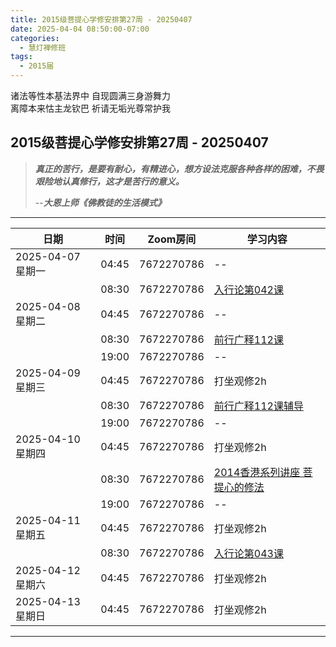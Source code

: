 ```yaml
---
title: 2015级菩提心学修安排第27周 - 20250407
date: 2025-04-04 08:50:00-07:00
categories:
  - 慧灯禅修班
tags:
  - 2015届
---
```

诸法等性本基法界中 自现圆满三身游舞力  
离障本来怙主龙钦巴 祈请无垢光尊常护我

## 2015级菩提心学修安排第27周 - 20250407

> *__真正的苦行，是要有耐心，有精进心，想方设法克服各种各样的困难，不畏艰险地认真修行，这才是苦行的意义。__*
>
> --***大恩上师《佛教徒的生活模式》***

---

|日期 |时间|Zoom房间|学习内容|
|--|--|--|--|
| 2025-04-07 星期一|04:45|7672270786|--|
| |08:30|7672270786|[入行论第042课](https://huidengchanxiu.net/refs/rxl/04#第四十二节课) |
| 2025-04-08 星期二 |04:45|7672270786|--|
|   |08:30|7672270786| [前行广释112课](https://huidengchanxiu.net/refs/qxgs/qxgs-09ptx/#前行广释第112课) |
|   |19:00|7672270786|--|
| 2025-04-09 星期三  |04:45|7672270786|打坐观修2h|
|   |08:30|7672270786| [前行广释112课辅导](https://huidengchanxiu.net/refs/qxgs/fudao/qxgsfd-09ptx/#前行广释第112课辅导) |
|   |19:00|7672270786| -- |
| 2025-04-10 星期四|04:45|7672270786|打坐观修2h|
|   |08:30|7672270786| [2014香港系列讲座 菩提心的修法](https://www.huidengchanxiu.net/5jx/2ptx/29) |
|   |19:00|7672270786|--|
| 2025-04-11 星期五|04:45|7672270786|打坐观修2h|
| |08:30|7672270786|[入行论第043课](https://huidengchanxiu.net/refs/rxl/04#第四十三节课) |
| 2025-04-12 星期六|04:45|7672270786| 打坐观修2h |
| 2025-04-13 星期日|04:45|7672270786| 打坐观修2h |
---


